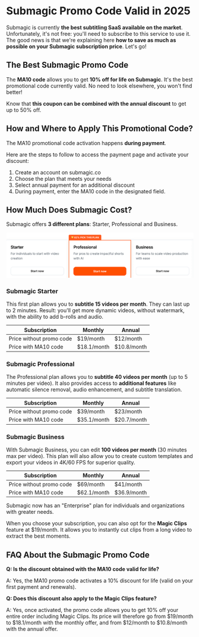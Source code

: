 # Submagic Promo Code Valid in 2025

Submagic is currently **the best subtitling SaaS available on the market**. Unfortunately, it's not free: you'll need to subscribe to this service to use it. The good news is that we're explaining here **how to save as much as possible on your Submagic subscription price**. Let's go!

## The Best Submagic Promo Code

The **MA10 code** allows you to get **10% off for life on Submagic**. It's the best promotional code currently valid. No need to look elsewhere, you won't find better!

Know that **this coupon can be combined with the annual discount** to get up to 50% off.

## How and Where to Apply This Promotional Code?

The MA10 promotional code activation happens **during payment**.

Here are the steps to follow to access the payment page and activate your discount:

1. Create an account on submagic.co
2. Choose the plan that meets your needs
3. Select annual payment for an additional discount
4. During payment, enter the MA10 code in the designated field.

## How Much Does Submagic Cost?

Submagic offers **3 different plans**: Starter, Professional and Business.

[![Texte alternatif](./submagic-pricing.png)](https://www.submagic.co/?fpr=ma10)

### Submagic Starter

This first plan allows you to **subtitle 15 videos per month**. They can last up to 2 minutes. Result: you'll get more dynamic videos, without watermark, with the ability to add b-rolls and audio.

| Subscription | Monthly | Annual |
|--------------|---------|--------|
| Price without promo code | $19/month | $12/month |
| Price with MA10 code | $18.1/month | $10.8/month |

### Submagic Professional

The Professional plan allows you to **subtitle 40 videos per month** (up to 5 minutes per video). It also provides access to **additional features** like automatic silence removal, audio enhancement, and subtitle translation.

| Subscription | Monthly | Annual |
|--------------|---------|--------|
| Price without promo code | $39/month | $23/month |
| Price with MA10 code | $35.1/month | $20.7/month |

### Submagic Business

With Submagic Business, you can edit **100 videos per month** (30 minutes max per video). This plan will also allow you to create custom templates and export your videos in 4K/60 FPS for superior quality.

| Subscription | Monthly | Annual |
|--------------|---------|--------|
| Price without promo code | $69/month | $41/month |
| Price with MA10 code | $62.1/month | $36.9/month |

Submagic now has an "Enterprise" plan for individuals and organizations with greater needs.

When you choose your subscription, you can also opt for the **Magic Clips** feature at $19/month. It allows you to instantly cut clips from a long video to extract the best moments.

## FAQ About the Submagic Promo Code

**Q: Is the discount obtained with the MA10 code valid for life?**

A: Yes, the MA10 promo code activates a 10% discount for life (valid on your first payment and renewals).

**Q: Does this discount also apply to the Magic Clips feature?**

A: Yes, once activated, the promo code allows you to get 10% off your entire order including Magic Clips. Its price will therefore go from $19/month to $18.1/month with the monthly offer, and from $12/month to $10.8/month with the annual offer.
